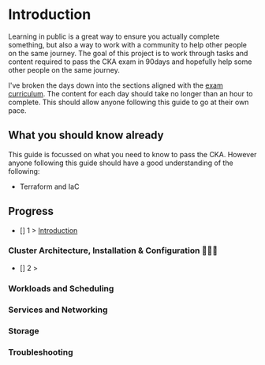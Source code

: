 # Introduction 

Learning in public is a great way to ensure you actually complete something, but also a way to work with a community to help other people on the same journey. The goal of this project is to work through tasks and content required to pass the CKA exam in 90days and hopefully help some other people on the same journey. 

I've broken the days down into the sections aligned with the [exam curriculum](https://github.com/cncf/curriculum/blob/master/CKA_Curriculum_v1.24.pdf). The content for each day should take no longer than an hour to complete. This should allow anyone following this guide to go at their own pace.

## What you should know already

This guide is focussed on what you need to know to pass the CKA. However anyone following this guide should have a good understanding of the following:

* Terraform and IaC

## Progress


- [] 1 > [Introduction](/Days/day1.md)

### Cluster Architecture, Installation & Configuration 👷🏻‍♂️

- [] 2 > 

### Workloads and Scheduling   

### Services and Networking

### Storage

### Troubleshooting




